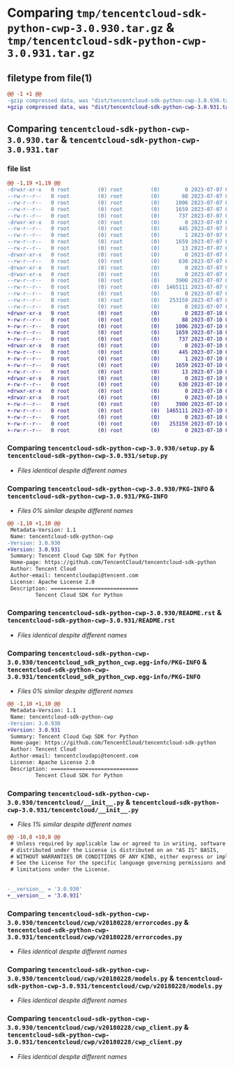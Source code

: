 # Comparing `tmp/tencentcloud-sdk-python-cwp-3.0.930.tar.gz` & `tmp/tencentcloud-sdk-python-cwp-3.0.931.tar.gz`

## filetype from file(1)

```diff
@@ -1 +1 @@
-gzip compressed data, was "dist/tencentcloud-sdk-python-cwp-3.0.930.tar", last modified: Fri Jul  7 00:21:35 2023, max compression
+gzip compressed data, was "dist/tencentcloud-sdk-python-cwp-3.0.931.tar", last modified: Mon Jul 10 00:38:10 2023, max compression
```

## Comparing `tencentcloud-sdk-python-cwp-3.0.930.tar` & `tencentcloud-sdk-python-cwp-3.0.931.tar`

### file list

```diff
@@ -1,19 +1,19 @@
-drwxr-xr-x   0 root         (0) root         (0)        0 2023-07-07 00:21:35.000000 tencentcloud-sdk-python-cwp-3.0.930/
--rw-r--r--   0 root         (0) root         (0)       88 2023-07-07 00:21:35.000000 tencentcloud-sdk-python-cwp-3.0.930/setup.cfg
--rw-r--r--   0 root         (0) root         (0)     1006 2023-07-07 00:21:35.000000 tencentcloud-sdk-python-cwp-3.0.930/setup.py
--rw-r--r--   0 root         (0) root         (0)     1659 2023-07-07 00:21:35.000000 tencentcloud-sdk-python-cwp-3.0.930/PKG-INFO
--rw-r--r--   0 root         (0) root         (0)      737 2023-07-07 00:21:35.000000 tencentcloud-sdk-python-cwp-3.0.930/README.rst
-drwxr-xr-x   0 root         (0) root         (0)        0 2023-07-07 00:21:35.000000 tencentcloud-sdk-python-cwp-3.0.930/tencentcloud_sdk_python_cwp.egg-info/
--rw-r--r--   0 root         (0) root         (0)      445 2023-07-07 00:21:35.000000 tencentcloud-sdk-python-cwp-3.0.930/tencentcloud_sdk_python_cwp.egg-info/SOURCES.txt
--rw-r--r--   0 root         (0) root         (0)        1 2023-07-07 00:21:35.000000 tencentcloud-sdk-python-cwp-3.0.930/tencentcloud_sdk_python_cwp.egg-info/dependency_links.txt
--rw-r--r--   0 root         (0) root         (0)     1659 2023-07-07 00:21:35.000000 tencentcloud-sdk-python-cwp-3.0.930/tencentcloud_sdk_python_cwp.egg-info/PKG-INFO
--rw-r--r--   0 root         (0) root         (0)       13 2023-07-07 00:21:35.000000 tencentcloud-sdk-python-cwp-3.0.930/tencentcloud_sdk_python_cwp.egg-info/top_level.txt
-drwxr-xr-x   0 root         (0) root         (0)        0 2023-07-07 00:21:35.000000 tencentcloud-sdk-python-cwp-3.0.930/tencentcloud/
--rw-r--r--   0 root         (0) root         (0)      630 2023-07-07 00:21:35.000000 tencentcloud-sdk-python-cwp-3.0.930/tencentcloud/__init__.py
-drwxr-xr-x   0 root         (0) root         (0)        0 2023-07-07 00:21:35.000000 tencentcloud-sdk-python-cwp-3.0.930/tencentcloud/cwp/
-drwxr-xr-x   0 root         (0) root         (0)        0 2023-07-07 00:21:35.000000 tencentcloud-sdk-python-cwp-3.0.930/tencentcloud/cwp/v20180228/
--rw-r--r--   0 root         (0) root         (0)     3900 2023-07-07 00:21:35.000000 tencentcloud-sdk-python-cwp-3.0.930/tencentcloud/cwp/v20180228/errorcodes.py
--rw-r--r--   0 root         (0) root         (0)  1465111 2023-07-07 00:21:35.000000 tencentcloud-sdk-python-cwp-3.0.930/tencentcloud/cwp/v20180228/models.py
--rw-r--r--   0 root         (0) root         (0)        0 2023-07-07 00:21:35.000000 tencentcloud-sdk-python-cwp-3.0.930/tencentcloud/cwp/v20180228/__init__.py
--rw-r--r--   0 root         (0) root         (0)   253159 2023-07-07 00:21:35.000000 tencentcloud-sdk-python-cwp-3.0.930/tencentcloud/cwp/v20180228/cwp_client.py
--rw-r--r--   0 root         (0) root         (0)        0 2023-07-07 00:21:35.000000 tencentcloud-sdk-python-cwp-3.0.930/tencentcloud/cwp/__init__.py
+drwxr-xr-x   0 root         (0) root         (0)        0 2023-07-10 00:38:10.000000 tencentcloud-sdk-python-cwp-3.0.931/
+-rw-r--r--   0 root         (0) root         (0)       88 2023-07-10 00:38:10.000000 tencentcloud-sdk-python-cwp-3.0.931/setup.cfg
+-rw-r--r--   0 root         (0) root         (0)     1006 2023-07-10 00:38:10.000000 tencentcloud-sdk-python-cwp-3.0.931/setup.py
+-rw-r--r--   0 root         (0) root         (0)     1659 2023-07-10 00:38:10.000000 tencentcloud-sdk-python-cwp-3.0.931/PKG-INFO
+-rw-r--r--   0 root         (0) root         (0)      737 2023-07-10 00:38:10.000000 tencentcloud-sdk-python-cwp-3.0.931/README.rst
+drwxr-xr-x   0 root         (0) root         (0)        0 2023-07-10 00:38:10.000000 tencentcloud-sdk-python-cwp-3.0.931/tencentcloud_sdk_python_cwp.egg-info/
+-rw-r--r--   0 root         (0) root         (0)      445 2023-07-10 00:38:10.000000 tencentcloud-sdk-python-cwp-3.0.931/tencentcloud_sdk_python_cwp.egg-info/SOURCES.txt
+-rw-r--r--   0 root         (0) root         (0)        1 2023-07-10 00:38:10.000000 tencentcloud-sdk-python-cwp-3.0.931/tencentcloud_sdk_python_cwp.egg-info/dependency_links.txt
+-rw-r--r--   0 root         (0) root         (0)     1659 2023-07-10 00:38:10.000000 tencentcloud-sdk-python-cwp-3.0.931/tencentcloud_sdk_python_cwp.egg-info/PKG-INFO
+-rw-r--r--   0 root         (0) root         (0)       13 2023-07-10 00:38:10.000000 tencentcloud-sdk-python-cwp-3.0.931/tencentcloud_sdk_python_cwp.egg-info/top_level.txt
+drwxr-xr-x   0 root         (0) root         (0)        0 2023-07-10 00:38:10.000000 tencentcloud-sdk-python-cwp-3.0.931/tencentcloud/
+-rw-r--r--   0 root         (0) root         (0)      630 2023-07-10 00:38:10.000000 tencentcloud-sdk-python-cwp-3.0.931/tencentcloud/__init__.py
+drwxr-xr-x   0 root         (0) root         (0)        0 2023-07-10 00:38:10.000000 tencentcloud-sdk-python-cwp-3.0.931/tencentcloud/cwp/
+drwxr-xr-x   0 root         (0) root         (0)        0 2023-07-10 00:38:10.000000 tencentcloud-sdk-python-cwp-3.0.931/tencentcloud/cwp/v20180228/
+-rw-r--r--   0 root         (0) root         (0)     3900 2023-07-10 00:38:10.000000 tencentcloud-sdk-python-cwp-3.0.931/tencentcloud/cwp/v20180228/errorcodes.py
+-rw-r--r--   0 root         (0) root         (0)  1465111 2023-07-10 00:38:10.000000 tencentcloud-sdk-python-cwp-3.0.931/tencentcloud/cwp/v20180228/models.py
+-rw-r--r--   0 root         (0) root         (0)        0 2023-07-10 00:38:10.000000 tencentcloud-sdk-python-cwp-3.0.931/tencentcloud/cwp/v20180228/__init__.py
+-rw-r--r--   0 root         (0) root         (0)   253159 2023-07-10 00:38:10.000000 tencentcloud-sdk-python-cwp-3.0.931/tencentcloud/cwp/v20180228/cwp_client.py
+-rw-r--r--   0 root         (0) root         (0)        0 2023-07-10 00:38:10.000000 tencentcloud-sdk-python-cwp-3.0.931/tencentcloud/cwp/__init__.py
```

### Comparing `tencentcloud-sdk-python-cwp-3.0.930/setup.py` & `tencentcloud-sdk-python-cwp-3.0.931/setup.py`

 * *Files identical despite different names*

### Comparing `tencentcloud-sdk-python-cwp-3.0.930/PKG-INFO` & `tencentcloud-sdk-python-cwp-3.0.931/PKG-INFO`

 * *Files 0% similar despite different names*

```diff
@@ -1,10 +1,10 @@
 Metadata-Version: 1.1
 Name: tencentcloud-sdk-python-cwp
-Version: 3.0.930
+Version: 3.0.931
 Summary: Tencent Cloud Cwp SDK for Python
 Home-page: https://github.com/TencentCloud/tencentcloud-sdk-python
 Author: Tencent Cloud
 Author-email: tencentcloudapi@tencent.com
 License: Apache License 2.0
 Description: ============================
         Tencent Cloud SDK for Python
```

### Comparing `tencentcloud-sdk-python-cwp-3.0.930/README.rst` & `tencentcloud-sdk-python-cwp-3.0.931/README.rst`

 * *Files identical despite different names*

### Comparing `tencentcloud-sdk-python-cwp-3.0.930/tencentcloud_sdk_python_cwp.egg-info/PKG-INFO` & `tencentcloud-sdk-python-cwp-3.0.931/tencentcloud_sdk_python_cwp.egg-info/PKG-INFO`

 * *Files 0% similar despite different names*

```diff
@@ -1,10 +1,10 @@
 Metadata-Version: 1.1
 Name: tencentcloud-sdk-python-cwp
-Version: 3.0.930
+Version: 3.0.931
 Summary: Tencent Cloud Cwp SDK for Python
 Home-page: https://github.com/TencentCloud/tencentcloud-sdk-python
 Author: Tencent Cloud
 Author-email: tencentcloudapi@tencent.com
 License: Apache License 2.0
 Description: ============================
         Tencent Cloud SDK for Python
```

### Comparing `tencentcloud-sdk-python-cwp-3.0.930/tencentcloud/__init__.py` & `tencentcloud-sdk-python-cwp-3.0.931/tencentcloud/__init__.py`

 * *Files 1% similar despite different names*

```diff
@@ -10,8 +10,8 @@
 # Unless required by applicable law or agreed to in writing, software
 # distributed under the License is distributed on an "AS IS" BASIS,
 # WITHOUT WARRANTIES OR CONDITIONS OF ANY KIND, either express or implied.
 # See the License for the specific language governing permissions and
 # limitations under the License.
 
 
-__version__ = '3.0.930'
+__version__ = '3.0.931'
```

### Comparing `tencentcloud-sdk-python-cwp-3.0.930/tencentcloud/cwp/v20180228/errorcodes.py` & `tencentcloud-sdk-python-cwp-3.0.931/tencentcloud/cwp/v20180228/errorcodes.py`

 * *Files identical despite different names*

### Comparing `tencentcloud-sdk-python-cwp-3.0.930/tencentcloud/cwp/v20180228/models.py` & `tencentcloud-sdk-python-cwp-3.0.931/tencentcloud/cwp/v20180228/models.py`

 * *Files identical despite different names*

### Comparing `tencentcloud-sdk-python-cwp-3.0.930/tencentcloud/cwp/v20180228/cwp_client.py` & `tencentcloud-sdk-python-cwp-3.0.931/tencentcloud/cwp/v20180228/cwp_client.py`

 * *Files identical despite different names*

